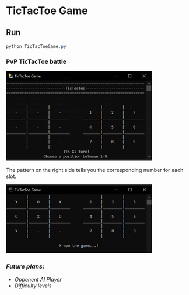 # TicTacToe Game
## Run
```powershell
python TicTacToeGame.py
```

### **PvP TicTacToe battle**

<img src="Screenshot0.png" alt="Screenshot" width="400" />

The pattern on the right side tells you the corresponding number for each slot.

<img src="Screenshot1.png" alt="Screenshot" width="400" />

### **_Future plans:_**
- _Opponent AI Player_
- _Difficulty levels_

